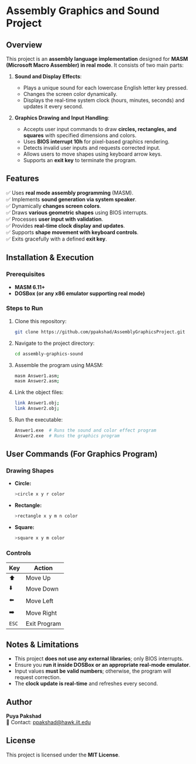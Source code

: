 # Assembly Graphics and Sound Project

## Overview
This project is an **assembly language implementation** designed for **MASM (Microsoft Macro Assembler) in real mode**. It consists of two main parts:

1. **Sound and Display Effects**: 
   - Plays a unique sound for each lowercase English letter key pressed.
   - Changes the screen color dynamically.
   - Displays the real-time system clock (hours, minutes, seconds) and updates it every second.

2. **Graphics Drawing and Input Handling**:
   - Accepts user input commands to draw **circles, rectangles, and squares** with specified dimensions and colors.
   - Uses **BIOS interrupt 10h** for pixel-based graphics rendering.
   - Detects invalid user inputs and requests corrected input.
   - Allows users to move shapes using keyboard arrow keys.
   - Supports an **exit key** to terminate the program.

## Features
✅ Uses **real mode assembly programming** (MASM).  
✅ Implements **sound generation via system speaker**.  
✅ Dynamically **changes screen colors**.  
✅ Draws **various geometric shapes** using BIOS interrupts.  
✅ Processes **user input with validation**.  
✅ Provides **real-time clock display and updates**.  
✅ Supports **shape movement with keyboard controls**.  
✅ Exits gracefully with a defined **exit key**.

## Installation & Execution
### **Prerequisites**
- **MASM 6.11+**
- **DOSBox (or any x86 emulator supporting real mode)**

### **Steps to Run**
1. Clone this repository:
   ```sh
   git clone https://github.com/ppakshad/AssemblyGraphicsProject.git
   ```
2. Navigate to the project directory:
   ```sh
   cd assembly-graphics-sound
   ```
3. Assemble the program using MASM:
   ```sh
   masm Answer1.asm;
   masm Answer2.asm;
   ```
4. Link the object files:
   ```sh
   link Answer1.obj;
   link Answer2.obj;
   ```
5. Run the executable:
   ```sh
   Answer1.exe  # Runs the sound and color effect program
   Answer2.exe  # Runs the graphics program
   ```

## User Commands (For Graphics Program)
### **Drawing Shapes**
- **Circle:**
  ```sh
  >circle x y r color
  ```
- **Rectangle:**
  ```sh
  >rectangle x y m n color
  ```
- **Square:**
  ```sh
  >square x y m color
  ```

### **Controls**
| Key  | Action        |
|------|--------------|
| ⬆️    | Move Up      |
| ⬇️    | Move Down    |
| ⬅️    | Move Left    |
| ➡️    | Move Right   |
| `ESC`| Exit Program |

## Notes & Limitations
- This project **does not use any external libraries**; only BIOS interrupts.
- Ensure you **run it inside DOSBox or an appropriate real-mode emulator**.
- Input values **must be valid numbers**; otherwise, the program will request correction.
- The **clock update is real-time** and refreshes every second.

## Author
**Puya Pakshad**  
📧 Contact: [ppakshad@hawk.iit.edu](mailto:ppakshad@hawk.iit.edu)

## License
This project is licensed under the **MIT License**.
